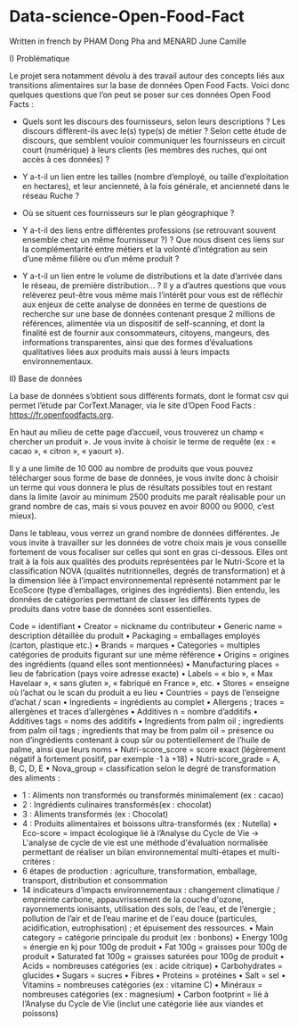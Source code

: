 # Data-science-Open-Food-Fact

Written in french by PHAM Dong Pha and MENARD June Camille

I) Problématique

Le projet sera notamment dévolu à des travail autour des concepts liés aux transitions alimentaires sur la base de données Open Food Facts.
Voici donc quelques questions que l’on peut se poser sur ces données Open Food Facts :
- Quels sont les discours des fournisseurs, selon leurs descriptions ? Les discours diffèrent-ils avec
le(s) type(s) de métier ? Selon cette étude de discours, que semblent vouloir communiquer les
fournisseurs en circuit court (numérique) à leurs clients (les membres des ruches, qui ont accès à ces
données) ?

- Y a-t-il un lien entre les tailles (nombre d’employé, ou taille d’exploitation en hectares), et leur
ancienneté, à la fois générale, et ancienneté dans le réseau Ruche ?
- Où se situent ces fournisseurs sur le plan géographique ?
- Y a-t-il des liens entre différentes professions (se retrouvant souvent ensemble chez un même
fournisseur ?) ? Que nous disent ces liens sur la complémentarité entre métiers et la volonté
d’intégration au sein d’une même filière ou d’un même produit ?
- Y a-t-il un lien entre le volume de distributions et la date d’arrivée dans le réseau, de première
distribution... ?
Il y a d’autres questions que vous relèverez peut-être vous même mais l’intérêt pour vous est de réfléchir aux enjeux de cette analyse de données en terme de questions de recherche sur une base de données contenant presque 2 millions de références, alimentée via un dispositif de self-scanning, et dont la finalité est de fournir aux consommateurs, citoyens, mangeurs, des informations transparentes, ainsi que des formes d’évaluations qualitatives liées aux produits mais aussi à leurs impacts environnementaux.

II) Base de données

La base de données s’obtient sous différents formats, dont le format csv qui permet l’étude par CorText.Manager, via le site d’Open Food Facts : https://fr.openfoodfacts.org.

En haut au milieu de cette page d’accueil, vous trouverez un champ « chercher un produit ». Je vous
invite à choisir le terme de requête (ex : « cacao », « citron », « yaourt »). 

Il y a une limite de 10 000
au nombre de produits que vous pouvez télécharger sous forme de base de données, je vous invite donc à choisir un terme qui vous donnera le plus de résultats possibles tout en restant dans la limite
(avoir au minimum 2500 produits me paraît réalisable pour un grand nombre de cas, mais si vous pouvez en avoir 8000 ou 9000, c’est mieux).

Dans le tableau, vous verrez un grand nombre de données différentes. Je vous invite à travailler sur les données de votre choix mais je vous conseille fortement de vous focaliser sur celles qui sont en
gras ci-dessous. Elles ont trait à la fois aux qualités des produits représentées par le Nutri-Score et la classification NOVA (qualités nutritionnelles, degrés de transformation) et à la dimension liée à
l’impact environnemental représenté notamment par le EcoScore (type d’emballages, origines des ingrédients). Bien entendu, les données de catégories permettant de classer les différents types de
produits dans votre base de données sont essentielles. 

Code = identifiant
• Creator = nickname du contributeur
• Generic name = description détaillée du produit
• Packaging = emballages employés (carton, plastique etc.)
• Brands = marques
• Categories = multiples catégories de produits figurant sur une même référence
• Origins = origines des ingrédients (quand elles sont mentionnées)
• Manufacturing places = lieu de fabrication (pays voire adresse exacte)
• Labels = « bio », « Max Havelaar », « sans gluten », « fabriqué en France », etc.
• Stores = enseigne où l’achat ou le scan du produit a eu lieu
• Countries = pays de l’enseigne d’achat / scan
• Ingredients = ingrédients au complet
• Allergens ; traces = allergènes et traces d’allergènes
• Additives n = nombre d’additifs
• Additives tags = noms des additifs
• Ingredients from palm oil ; ingredients from palm oil tags ; ingredients that may be from
palm oil = présence ou non d’ingrédients contenant à coup sûr ou potentiellement de l’huile
de palme, ainsi que leurs noms
• Nutri-score_score = score exact (légèrement négatif à fortement positif, par exemple -1 à
+18)
• Nutri-score_grade = A, B, C, D, E
• Nova_group = classification selon le degré de transformation des aliments :

- 1 : Aliments non transformés ou transformés minimalement (ex : cacao)
- 2 : Ingrédients culinaires transformés(ex : chocolat)
- 3 : Aliments transformés (ex : Chocolat)
- 4 : Produits alimentaires et boissons ultra-transformés (ex : Nutella)
• Eco-score = impact écologique lié à l’Analyse du Cycle de Vie
→ L'analyse de cycle de vie est une méthode d'évaluation normalisée permettant de réaliser
un bilan environnemental multi-étapes et multi-critères :
- 6 étapes de production : agriculture, transformation, emballage, transport, distribution et
consommation
- 14 indicateurs d’impacts environnementaux : changement climatique / empreinte carbone,
appauvrissement de la couche d'ozone, rayonnements ionisants, utilisation des sols, de l’eau,
et de l’énergie ; pollution de l’air et de l’eau marine et de l'eau douce (particules,
acidification, eutrophisation) ; et épuisement des ressources.
• Main category = catégorie principale du produit (ex : bonbons)
• Energy 100g = énergie en kj pour 100g de produit
• Fat 100g = graisses pour 100g de produit
• Saturated fat 100g = graisses saturées pour 100g de produit
• Acids = nombreuses catégories (ex : acide citrique)
• Carbohydrates = glucides
• Sugars = sucres
• Fibres
• Proteins = protéines
• Salt = sel
• Vitamins = nombreuses catégories (ex : vitamine C)
• Minéraux = nombreuses catégories (ex : magnesium)
• Carbon footprint = lié à l’Analyse du Cycle de Vie (inclut une catégorie liée aux viandes et
poissons)
